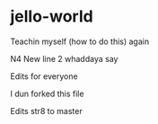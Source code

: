 # jello-world
Teachin myself (how to do this) again

N4 New line 2 whaddaya say

Edits for everyone

I dun forked this file

Edits str8 to master

